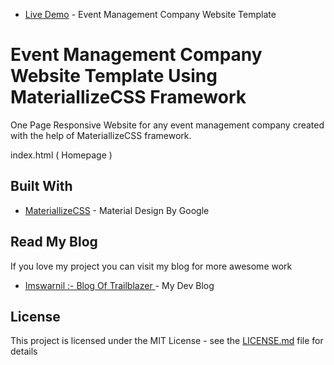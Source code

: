 
* [Live Demo](https://imswarnil.github.io/Event-Management-Company-Template/) - Event Management Company Website Template

# Event Management Company Website Template Using MateriallizeCSS Framework
One Page Responsive Website for any event management company created with the help of MateriallizeCSS framework.

index.html ( Homepage )

## Built With

* [MateriallizeCSS](http://www.materiallizecss.com) - Material Design By Google

## Read My Blog
If you love my project you can visit my blog for more awesome work 
* [Imswarnil :- Blog Of Trailblazer ](https://imswarnil.com) - My Dev Blog

## License

This project is licensed under the MIT License - see the [LICENSE.md](LICENSE.md) file for details
